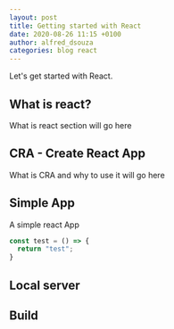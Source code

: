 ```yaml
---
layout: post
title: Getting started with React
date: 2020-08-26 11:15 +0100
author: alfred_dsouza
categories: blog react
---
```

Let's get started with React.

## What is react?
What is react section will go here

## CRA - Create React App
What is CRA and why to use it will go here

## Simple App
A simple react App

```javascript
const test = () => {
  return "test";
}
```

## Local server


## Build
